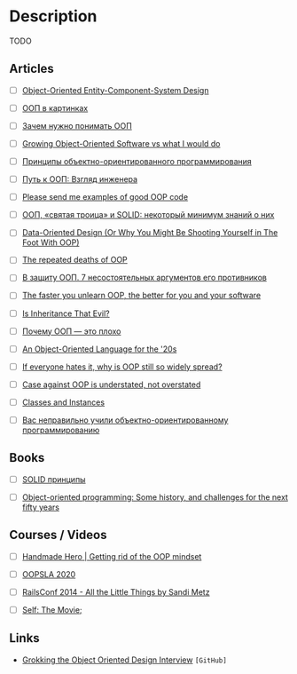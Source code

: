 # Description

TODO


## Articles

- [ ] [Object-Oriented Entity-Component-System Design](https://voxely.net/blog/object-oriented-entity-component-system-design/)
- [ ] [ООП в картинках](https://habr.com/ru/post/463125/)
- [ ] [Зачем нужно понимать ООП](https://habr.com/ru/post/479640/)
- [ ] [Growing Object-Oriented Software vs what I would do](https://dpc.pw/growing-object-oriented-software-vs-what-i-would-do)
- [ ] [Принципы объектно-ориентированного программирования](https://habr.com/ru/company/otus/blog/525336/)
- [ ] [Путь к ООП: Взгляд инженера](https://habr.com/ru/post/515382/)
- [ ] [Please send me examples of good OOP code](https://lobste.rs/s/bcrtrj/please_send_me_examples_good_oop_code)
- [ ] [ООП, «святая троица» и SOLID: некоторый минимум знаний о них](https://habr.com/ru/post/446816/)
- [ ] [Data-Oriented Design (Or Why You Might Be Shooting Yourself in The Foot With OOP)](https://gamesfromwithin.com/data-oriented-design)
- [ ] [The repeated deaths of OOP](https://loup-vaillant.fr/articles/deaths-of-oop)
- [ ] [В защиту ООП. 7 несостоятельных аргументов его противников](https://habr.com/ru/post/418133/)
- [ ] [The faster you unlearn OOP, the better for you and your software](https://dpc.pw/the-faster-you-unlearn-oop-the-better-for-you-and-your-software)
- [ ] [Is Inheritance That Evil?](https://thevaluable.dev/guide-inheritance-oop/)
- [ ] [Почему ООП — это плохо](https://ru.hexlet.io/blog/posts/pochemu-oop-eto-ploho)
- [ ] [An Object-Oriented Language for the '20s](https://adam.nels.onl/blog/an-oo-languge-for-the-20s/)
- [ ] [If everyone hates it, why is OOP still so widely spread?](https://stackoverflow.blog/2020/09/02/if-everyone-hates-it-why-is-oop-still-so-widely-spread/)
- [ ] [Case against OOP is understated, not overstated](http://boxbase.org/entries/2020/aug/3/case-against-oop/)
- [ ] [Classes and Instances](http://craftinginterpreters.com/classes-and-instances.html)
- [ ] [Вас неправильно учили объектно-ориентированному программированию](https://nuancesprog.ru/p/14662/)


## Books

- [ ] [SOLID принципы](https://ota-solid.vercel.app/)
- [ ] [Object-oriented programming: Some history, and challenges for the next fifty years](http://web.cecs.pdx.edu/~black/publications/O-JDahl.pdf)


## Courses / Videos

- [ ] [Handmade Hero | Getting rid of the OOP mindset](https://youtu.be/GKYCA3UsmrU)
- [ ] [OOPSLA 2020](https://youtube.com/playlist?list=PLyrlk8Xaylp5UkqDkIEMdtooA6Ktusc_x)
- [ ] [RailsConf 2014 - All the Little Things by Sandi Metz](https://youtu.be/8bZh5LMaSmE)
- [ ] [Self: The Movie;](https://youtu.be/Ox5P7QyL774)


## Links

- [Grokking the Object Oriented Design Interview](https://github.com/tssovi/grokking-the-object-oriented-design-interview) `[GitHub]`
